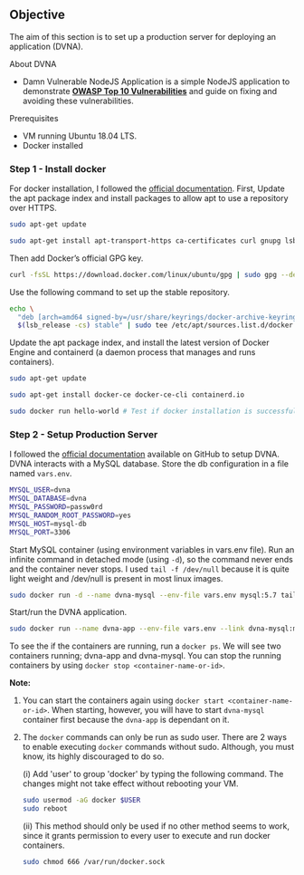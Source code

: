 ## **Objective**

The aim of this section is to set up a production server for deploying an application (DVNA).

About DVNA

-   Damn Vulnerable NodeJS Application is a simple NodeJS application to demonstrate **[OWASP Top 10 Vulnerabilities](https://www.owasp.org/index.php/Top_10-2017_Top_10)** and guide on fixing and avoiding these vulnerabilities.

Prerequisites

-   VM running Ubuntu 18.04 LTS.
-   Docker installed

### **Step 1 - Install docker**

For docker installation, I followed the [official documentation](https://docs.docker.com/engine/install/ubuntu/). First, Update the apt package index and install packages to allow apt to use a repository over HTTPS.

```bash
sudo apt-get update

sudo apt-get install apt-transport-https ca-certificates curl gnupg lsb-release
```
    
Then add Docker’s official GPG key.

```bash
curl -fsSL https://download.docker.com/linux/ubuntu/gpg | sudo gpg --dearmor -o /usr/share/keyrings docker-archive-keyring.gpg
```
    
Use the following command to set up the stable repository.

```bash
echo \
  "deb [arch=amd64 signed-by=/usr/share/keyrings/docker-archive-keyring.gpg] https://download.docker.com/linux/ubuntu \
  $(lsb_release -cs) stable" | sudo tee /etc/apt/sources.list.d/docker.list > /dev/null
```

Update the apt package index, and install the latest version of Docker Engine and containerd (a daemon process that manages and runs containers).

```bash
sudo apt-get update

sudo apt-get install docker-ce docker-ce-cli containerd.io

sudo docker run hello-world # Test if docker installation is successful 
```

### **Step 2 - Setup Production Server**

I followed the [official documentation](https://github.com/appsecco/dvna) available on GitHub to setup DVNA. DVNA interacts with a MySQL database. Store the db configuration in a file named `vars.env`.

```bash
MYSQL_USER=dvna
MYSQL_DATABASE=dvna
MYSQL_PASSWORD=passw0rd
MYSQL_RANDOM_ROOT_PASSWORD=yes
MYSQL_HOST=mysql-db
MYSQL_PORT=3306
```

Start MySQL container (using environment variables in vars.env file). Run an infinite command in detached mode (using `-d`), so the command never ends and the container never stops. I used `tail -f /dev/null` because it is quite light weight and /dev/null is present in most linux images.
   
```bash
sudo docker run -d --name dvna-mysql --env-file vars.env mysql:5.7 tail -f /dev/null
```
    
Start/run the DVNA application.

```bash
sudo docker run --name dvna-app --env-file vars.env --link dvna-mysql:mysql-db -p 9090:9090 -d appsecco/dvna
```

To see the if the containers are running, run a `docker ps`. We will see two containers running; dvna-app and dvna-mysql. You can stop the running containers by using `docker stop <container-name-or-id>`. 
	
<b>**Note:**</b> 

1.  You can start the containers again using `docker start <container-name-or-id>`. When starting, however, you will have to start `dvna-mysql` container first because the `dvna-app` is dependant on it.

2. The `docker` commands can only be run as sudo user. There are 2 ways to enable executing `docker` commands without sudo. Although, you must know, its highly discouraged to do so. 

    (i) Add 'user' to group 'docker' by typing the following command. The changes might not take effect without rebooting your VM. 
    
    ```bash
    sudo usermod -aG docker $USER
    sudo reboot
    ```

    (ii) This method should only be used if no other method seems to work, since it grants permission to every user to execute and run docker containers.

    ```bash
    sudo chmod 666 /var/run/docker.sock
    ```